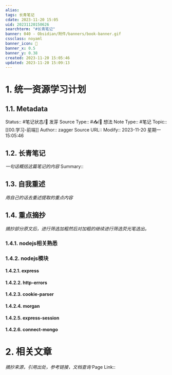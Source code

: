 ```yaml
---
alias: 
tags: 长青笔记
cdate: 2023-11-20 15:05
uid: 20231120150626
searchterm: "#长青笔记"
banner: 040 - Obsidian/附件/banners/book-banner.gif
cssclass: noyaml
banner_icon: 💌
banner_x: 0.5
banner_y: 0.38
created: 2023-11-20 15:05:46
updated: 2023-11-20 15:09:13
---
```


# 1. 统一资源学习计划

## 1.1. Metadata

Status:: #笔记状态/🌱 发芽
Source Type:: #📥/💭 想法 
Note Type:: #笔记
Topic:: [[00.学习-前端]]
Author:: zagger
Source URL::
Modify:: 2023-11-20 星期一 15:05:46

## 1.2. 长青笔记

_一句话概括这篇笔记的内容_
Summary::

## 1.3. 自我重述

_用自己的话去重述提取的重点内容_

## 1.4. 重点摘抄

_摘抄部分原文后，进行筛选加粗然后对加粗的继续进行筛选荧光笔选出。_

### 1.4.1. nodejs相关熟悉
### 1.4.2. nodejs模块
#### 1.4.2.1. express
#### 1.4.2.2. http-errors
#### 1.4.2.3. cookie-parser
#### 1.4.2.4. morgan
#### 1.4.2.5. express-session
#### 1.4.2.6. connect-mongo
# 2. 相关文章

_摘抄来源，引用出处，参考链接，文档查询_
Page Link::


